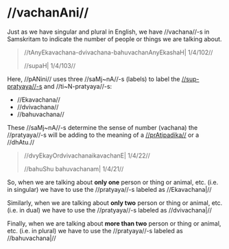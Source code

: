 # //vachanAni//

Just as we have singular and plural in English, we have //vachana//-s in Samskritam to indicate the number of people or things we are talking about.

> //tAnyEkavachana-dvivachana-bahuvachanAnyEkashaH| 1/4/102//
>
> //supaH| 1/4/103//

Here, //pANini// uses three //saMj~nA//-s (labels) to label the [//sup-pratyaya//-s](#/shadlinga-prakaranam/general/subanta-pratyayAH) and //ti~N-pratyaya//-s:

- //Ekavachana//
- //dvivachana//
- //bahuvachana//

These //saMj~nA//-s determine the sense of number (vachana) the //pratyaya//-s will be adding to the meaning of a [//prAtipadika//](#/shadlinga-prakaranam/general/praatipadika) or a //dhAtu.//

> //dvyEkayOrdvivachanaikavachanE| 1/4/22//
>
> //bahuShu bahuvachanam| 1/4/21//

So, when we are talking about **only one** person or thing or animal, etc. (i.e. in singular) we have to use the //pratyaya//-s labeled as //Ekavachana|//

Similarly, when we are talking about **only two** person or thing or animal, etc. (i.e. in dual) we have to use the //pratyaya//-s labeled as //dvivachana|//

Finally, when we are talking about **more than two** person or thing or animal, etc. (i.e. in plural) we have to use the //pratyaya//-s labeled as //bahuvachana|//
